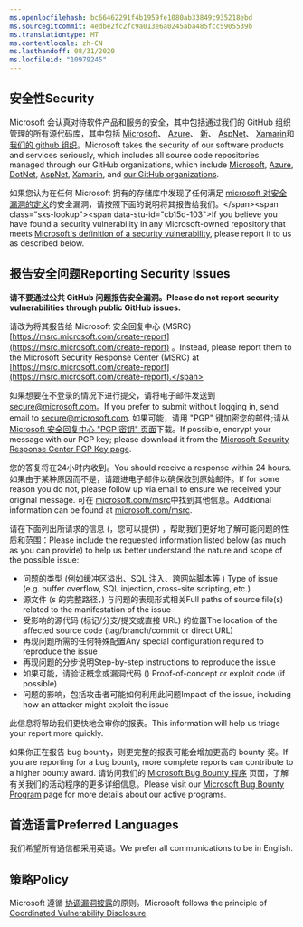 ```yaml
---
ms.openlocfilehash: bc66462291f4b1959fe1080ab33849c935218ebd
ms.sourcegitcommit: 4edbe2fc2fc9a013e6a0245aba485fcc5905539b
ms.translationtype: MT
ms.contentlocale: zh-CN
ms.lasthandoff: 08/31/2020
ms.locfileid: "10979245"
---
```

<!-- BEGIN MICROSOFT SECURITY.MD V0.0.5 BLOCK -->

## <span data-ttu-id="cb15d-101">安全性</span><span class="sxs-lookup"><span data-stu-id="cb15d-101">Security</span></span>

<span data-ttu-id="cb15d-102">Microsoft 会认真对待软件产品和服务的安全，其中包括通过我们的 GitHub 组织管理的所有源代码库，其中包括 [Microsoft](https://github.com/Microsoft)、 [Azure](https://github.com/Azure)、 [新](https://github.com/dotnet)、 [AspNet](https://github.com/aspnet)、 [Xamarin](https://github.com/xamarin)和 [我们的 github 组织](https://opensource.microsoft.com/)。</span><span class="sxs-lookup"><span data-stu-id="cb15d-102">Microsoft takes the security of our software products and services seriously, which includes all source code repositories managed through our GitHub organizations, which include [Microsoft](https://github.com/Microsoft), [Azure](https://github.com/Azure), [DotNet](https://github.com/dotnet), [AspNet](https://github.com/aspnet), [Xamarin](https://github.com/xamarin), and [our GitHub organizations](https://opensource.microsoft.com/).</span></span>

<span data-ttu-id="cb15d-103">如果您认为在任何 Microsoft 拥有的存储库中发现了任何满足 [microsoft 对安全漏洞的定义](https://docs.microsoft.com/en-us/previous-versions/tn-archive/cc751383(v=technet.10))的安全漏洞，请按照下面的说明将其报告给我们。</span><span class="sxs-lookup"><span data-stu-id="cb15d-103">If you believe you have found a security vulnerability in any Microsoft-owned repository that meets [Microsoft's definition of a security vulnerability](https://docs.microsoft.com/en-us/previous-versions/tn-archive/cc751383(v=technet.10)), please report it to us as described below.</span></span>

## <span data-ttu-id="cb15d-104">报告安全问题</span><span class="sxs-lookup"><span data-stu-id="cb15d-104">Reporting Security Issues</span></span>

**<span data-ttu-id="cb15d-105">请不要通过公共 GitHub 问题报告安全漏洞。</span><span class="sxs-lookup"><span data-stu-id="cb15d-105">Please do not report security vulnerabilities through public GitHub issues.</span></span>**

<span data-ttu-id="cb15d-106">请改为将其报告给 Microsoft 安全回复中心 (MSRC) [https://msrc.microsoft.com/create-report](https://msrc.microsoft.com/create-report) 。</span><span class="sxs-lookup"><span data-stu-id="cb15d-106">Instead, please report them to the Microsoft Security Response Center (MSRC) at [https://msrc.microsoft.com/create-report](https://msrc.microsoft.com/create-report).</span></span>

<span data-ttu-id="cb15d-107">如果想要在不登录的情况下进行提交，请将电子邮件发送到 [secure@microsoft.com](mailto:secure@microsoft.com)。</span><span class="sxs-lookup"><span data-stu-id="cb15d-107">If you prefer to submit without logging in, send email to [secure@microsoft.com](mailto:secure@microsoft.com).</span></span>  <span data-ttu-id="cb15d-108">如果可能，请用 "PGP" 键加密您的邮件;请从 [Microsoft 安全回复中心 "PGP 密钥" 页面](https://www.microsoft.com/en-us/msrc/pgp-key-msrc)下载。</span><span class="sxs-lookup"><span data-stu-id="cb15d-108">If possible, encrypt your message with our PGP key; please download it from the [Microsoft Security Response Center PGP Key page](https://www.microsoft.com/en-us/msrc/pgp-key-msrc).</span></span>

<span data-ttu-id="cb15d-109">您的答复将在24小时内收到。</span><span class="sxs-lookup"><span data-stu-id="cb15d-109">You should receive a response within 24 hours.</span></span> <span data-ttu-id="cb15d-110">如果由于某种原因而不是，请跟进电子邮件以确保收到原始邮件。</span><span class="sxs-lookup"><span data-stu-id="cb15d-110">If for some reason you do not, please follow up via email to ensure we received your original message.</span></span> <span data-ttu-id="cb15d-111">可在 [microsoft.com/msrc](https://www.microsoft.com/msrc)中找到其他信息。</span><span class="sxs-lookup"><span data-stu-id="cb15d-111">Additional information can be found at [microsoft.com/msrc](https://www.microsoft.com/msrc).</span></span> 

<span data-ttu-id="cb15d-112">请在下面列出所请求的信息 (，您可以提供) ，帮助我们更好地了解可能问题的性质和范围：</span><span class="sxs-lookup"><span data-stu-id="cb15d-112">Please include the requested information listed below (as much as you can provide) to help us better understand the nature and scope of the possible issue:</span></span>

  * <span data-ttu-id="cb15d-113">问题的类型 (例如缓冲区溢出、SQL 注入、跨网站脚本等 ) </span><span class="sxs-lookup"><span data-stu-id="cb15d-113">Type of issue (e.g. buffer overflow, SQL injection, cross-site scripting, etc.)</span></span>
  * <span data-ttu-id="cb15d-114">源文件 (s 的完整路径，) 与问题的表现形式相关</span><span class="sxs-lookup"><span data-stu-id="cb15d-114">Full paths of source file(s) related to the manifestation of the issue</span></span>
  * <span data-ttu-id="cb15d-115">受影响的源代码 (标记/分支/提交或直接 URL) 的位置</span><span class="sxs-lookup"><span data-stu-id="cb15d-115">The location of the affected source code (tag/branch/commit or direct URL)</span></span>
  * <span data-ttu-id="cb15d-116">再现问题所需的任何特殊配置</span><span class="sxs-lookup"><span data-stu-id="cb15d-116">Any special configuration required to reproduce the issue</span></span>
  * <span data-ttu-id="cb15d-117">再现问题的分步说明</span><span class="sxs-lookup"><span data-stu-id="cb15d-117">Step-by-step instructions to reproduce the issue</span></span>
  * <span data-ttu-id="cb15d-118">如果可能，请验证概念或漏洞代码 () </span><span class="sxs-lookup"><span data-stu-id="cb15d-118">Proof-of-concept or exploit code (if possible)</span></span>
  * <span data-ttu-id="cb15d-119">问题的影响，包括攻击者可能如何利用此问题</span><span class="sxs-lookup"><span data-stu-id="cb15d-119">Impact of the issue, including how an attacker might exploit the issue</span></span>

<span data-ttu-id="cb15d-120">此信息将帮助我们更快地会审你的报表。</span><span class="sxs-lookup"><span data-stu-id="cb15d-120">This information will help us triage your report more quickly.</span></span>

<span data-ttu-id="cb15d-121">如果你正在报告 bug bounty，则更完整的报表可能会增加更高的 bounty 奖。</span><span class="sxs-lookup"><span data-stu-id="cb15d-121">If you are reporting for a bug bounty, more complete reports can contribute to a higher bounty award.</span></span> <span data-ttu-id="cb15d-122">请访问我们的 [Microsoft Bug Bounty 程序](https://microsoft.com/msrc/bounty) 页面，了解有关我们的活动程序的更多详细信息。</span><span class="sxs-lookup"><span data-stu-id="cb15d-122">Please visit our [Microsoft Bug Bounty Program](https://microsoft.com/msrc/bounty) page for more details about our active programs.</span></span>

## <span data-ttu-id="cb15d-123">首选语言</span><span class="sxs-lookup"><span data-stu-id="cb15d-123">Preferred Languages</span></span>

<span data-ttu-id="cb15d-124">我们希望所有通信都采用英语。</span><span class="sxs-lookup"><span data-stu-id="cb15d-124">We prefer all communications to be in English.</span></span>

## <span data-ttu-id="cb15d-125">策略</span><span class="sxs-lookup"><span data-stu-id="cb15d-125">Policy</span></span>

<span data-ttu-id="cb15d-126">Microsoft 遵循 [协调漏洞披露](https://www.microsoft.com/en-us/msrc/cvd)的原则。</span><span class="sxs-lookup"><span data-stu-id="cb15d-126">Microsoft follows the principle of [Coordinated Vulnerability Disclosure](https://www.microsoft.com/en-us/msrc/cvd).</span></span>

<!-- END MICROSOFT SECURITY.MD BLOCK -->